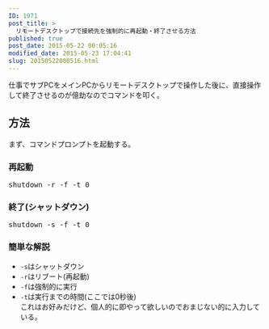 ```yaml
---
ID: 1971
post_title: >
  リモートデスクトップで接続先を強制的に再起動・終了させる方法
published: true
post_date: 2015-05-22 00:05:16
modified_date: 2015-05-23 17:04:41
slug: 20150522000516.html
---
```

<p>仕事でサブPCをメインPCからリモートデスクトップで操作した後に、直接操作して終了させるのが億劫なのでコマンドを叩く。<br />
<!--more--></p>
<h2>方法</h2>
<p>まず、コマンドプロンプトを起動する。</p>
<h3>再起動</h3>
<pre class="cmd">shutdown -r -f -t 0</pre>
<h3>終了(シャットダウン)</h3>
<pre class="cmd">shutdown -s -f -t 0</pre>
<h3>簡単な解説</h3>
<ul>
<li><code>-s</code>はシャットダウン</li>
<li><code>-r</code>はリブート(再起動)</li>
<li><code>-f</code>は強制的に実行</li>
<li><code>-t</code>は実行までの時間(ここでは0秒後)<br />
これはお好みだけど、個人的に即やって欲しいのでおまじない的に入力している。</li>
</ul>